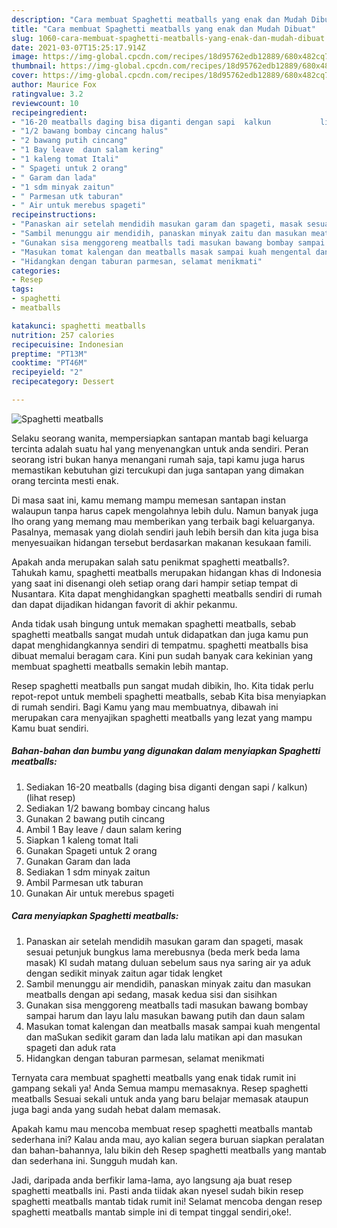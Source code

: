 ```yaml
---
description: "Cara membuat Spaghetti meatballs yang enak dan Mudah Dibuat"
title: "Cara membuat Spaghetti meatballs yang enak dan Mudah Dibuat"
slug: 1060-cara-membuat-spaghetti-meatballs-yang-enak-dan-mudah-dibuat
date: 2021-03-07T15:25:17.914Z
image: https://img-global.cpcdn.com/recipes/18d95762edb12889/680x482cq70/spaghetti-meatballs-foto-resep-utama.jpg
thumbnail: https://img-global.cpcdn.com/recipes/18d95762edb12889/680x482cq70/spaghetti-meatballs-foto-resep-utama.jpg
cover: https://img-global.cpcdn.com/recipes/18d95762edb12889/680x482cq70/spaghetti-meatballs-foto-resep-utama.jpg
author: Maurice Fox
ratingvalue: 3.2
reviewcount: 10
recipeingredient:
- "16-20 meatballs daging bisa diganti dengan sapi  kalkun           lihat resep"
- "1/2 bawang bombay cincang halus"
- "2 bawang putih cincang"
- "1 Bay leave  daun salam kering"
- "1 kaleng tomat Itali"
- " Spageti untuk 2 orang"
- " Garam dan lada"
- "1 sdm minyak zaitun"
- " Parmesan utk taburan"
- " Air untuk merebus spageti"
recipeinstructions:
- "Panaskan air setelah mendidih masukan garam dan spageti, masak sesuai petunjuk bungkus lama merebusnya (beda merk beda lama masak) Kl sudah matang duluan sebelum saus nya saring air ya aduk dengan sedikit minyak zaitun agar tidak lengket"
- "Sambil menunggu air mendidih, panaskan minyak zaitu dan masukan meatballs dengan api sedang, masak kedua sisi dan sisihkan"
- "Gunakan sisa menggoreng meatballs tadi masukan bawang bombay sampai harum dan layu lalu masukan bawang putih dan daun salam"
- "Masukan tomat kalengan dan meatballs masak sampai kuah mengental dan maSukan sedikit garam dan lada lalu matikan api dan masukan spageti dan aduk rata"
- "Hidangkan dengan taburan parmesan, selamat menikmati"
categories:
- Resep
tags:
- spaghetti
- meatballs

katakunci: spaghetti meatballs 
nutrition: 257 calories
recipecuisine: Indonesian
preptime: "PT13M"
cooktime: "PT46M"
recipeyield: "2"
recipecategory: Dessert

---
```



![Spaghetti meatballs](https://img-global.cpcdn.com/recipes/18d95762edb12889/680x482cq70/spaghetti-meatballs-foto-resep-utama.jpg)

Selaku seorang wanita, mempersiapkan santapan mantab bagi keluarga tercinta adalah suatu hal yang menyenangkan untuk anda sendiri. Peran seorang istri bukan hanya menangani rumah saja, tapi kamu juga harus memastikan kebutuhan gizi tercukupi dan juga santapan yang dimakan orang tercinta mesti enak.

Di masa  saat ini, kamu memang mampu memesan santapan instan walaupun tanpa harus capek mengolahnya lebih dulu. Namun banyak juga lho orang yang memang mau memberikan yang terbaik bagi keluarganya. Pasalnya, memasak yang diolah sendiri jauh lebih bersih dan kita juga bisa menyesuaikan hidangan tersebut berdasarkan makanan kesukaan famili. 



Apakah anda merupakan salah satu penikmat spaghetti meatballs?. Tahukah kamu, spaghetti meatballs merupakan hidangan khas di Indonesia yang saat ini disenangi oleh setiap orang dari hampir setiap tempat di Nusantara. Kita dapat menghidangkan spaghetti meatballs sendiri di rumah dan dapat dijadikan hidangan favorit di akhir pekanmu.

Anda tidak usah bingung untuk memakan spaghetti meatballs, sebab spaghetti meatballs sangat mudah untuk didapatkan dan juga kamu pun dapat menghidangkannya sendiri di tempatmu. spaghetti meatballs bisa dibuat memalui beragam cara. Kini pun sudah banyak cara kekinian yang membuat spaghetti meatballs semakin lebih mantap.

Resep spaghetti meatballs pun sangat mudah dibikin, lho. Kita tidak perlu repot-repot untuk membeli spaghetti meatballs, sebab Kita bisa menyiapkan di rumah sendiri. Bagi Kamu yang mau membuatnya, dibawah ini merupakan cara menyajikan spaghetti meatballs yang lezat yang mampu Kamu buat sendiri.

<!--inarticleads1-->

##### Bahan-bahan dan bumbu yang digunakan dalam menyiapkan Spaghetti meatballs:

1. Sediakan 16-20 meatballs (daging bisa diganti dengan sapi / kalkun)           (lihat resep)
1. Sediakan 1/2 bawang bombay cincang halus
1. Gunakan 2 bawang putih cincang
1. Ambil 1 Bay leave / daun salam kering
1. Siapkan 1 kaleng tomat Itali
1. Gunakan  Spageti untuk 2 orang
1. Gunakan  Garam dan lada
1. Sediakan 1 sdm minyak zaitun
1. Ambil  Parmesan utk taburan
1. Gunakan  Air untuk merebus spageti




<!--inarticleads2-->

##### Cara menyiapkan Spaghetti meatballs:

1. Panaskan air setelah mendidih masukan garam dan spageti, masak sesuai petunjuk bungkus lama merebusnya (beda merk beda lama masak) Kl sudah matang duluan sebelum saus nya saring air ya aduk dengan sedikit minyak zaitun agar tidak lengket
1. Sambil menunggu air mendidih, panaskan minyak zaitu dan masukan meatballs dengan api sedang, masak kedua sisi dan sisihkan
1. Gunakan sisa menggoreng meatballs tadi masukan bawang bombay sampai harum dan layu lalu masukan bawang putih dan daun salam
1. Masukan tomat kalengan dan meatballs masak sampai kuah mengental dan maSukan sedikit garam dan lada lalu matikan api dan masukan spageti dan aduk rata
1. Hidangkan dengan taburan parmesan, selamat menikmati




Ternyata cara membuat spaghetti meatballs yang enak tidak rumit ini gampang sekali ya! Anda Semua mampu memasaknya. Resep spaghetti meatballs Sesuai sekali untuk anda yang baru belajar memasak ataupun juga bagi anda yang sudah hebat dalam memasak.

Apakah kamu mau mencoba membuat resep spaghetti meatballs mantab sederhana ini? Kalau anda mau, ayo kalian segera buruan siapkan peralatan dan bahan-bahannya, lalu bikin deh Resep spaghetti meatballs yang mantab dan sederhana ini. Sungguh mudah kan. 

Jadi, daripada anda berfikir lama-lama, ayo langsung aja buat resep spaghetti meatballs ini. Pasti anda tiidak akan nyesel sudah bikin resep spaghetti meatballs mantab tidak rumit ini! Selamat mencoba dengan resep spaghetti meatballs mantab simple ini di tempat tinggal sendiri,oke!.

